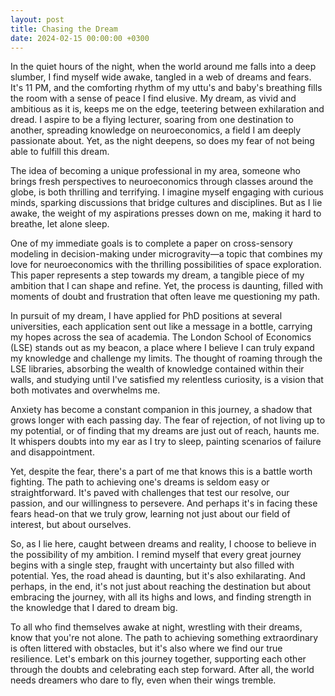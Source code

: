 ```yaml
---
layout: post
title: Chasing the Dream
date: 2024-02-15 00:00:00 +0300
---
```


In the quiet hours of the night, when the world around me falls into a deep slumber, I find myself wide awake, tangled in a web of dreams and fears. It's 11 PM, and the comforting rhythm of my uttu's and baby's breathing fills the room with a sense of peace I find elusive. My dream, as vivid and ambitious as it is, keeps me on the edge, teetering between exhilaration and dread. I aspire to be a flying lecturer, soaring from one destination to another, spreading knowledge on neuroeconomics, a field I am deeply passionate about. Yet, as the night deepens, so does my fear of not being able to fulfill this dream.

The idea of becoming a unique professional in my area, someone who brings fresh perspectives to neuroeconomics through classes around the globe, is both thrilling and terrifying. I imagine myself engaging with curious minds, sparking discussions that bridge cultures and disciplines. But as I lie awake, the weight of my aspirations presses down on me, making it hard to breathe, let alone sleep.

One of my immediate goals is to complete a paper on cross-sensory modeling in decision-making under microgravity—a topic that combines my love for neuroeconomics with the thrilling possibilities of space exploration. This paper represents a step towards my dream, a tangible piece of my ambition that I can shape and refine. Yet, the process is daunting, filled with moments of doubt and frustration that often leave me questioning my path.

In pursuit of my dream, I have applied for PhD positions at several universities, each application sent out like a message in a bottle, carrying my hopes across the sea of academia. The London School of Economics (LSE) stands out as my beacon, a place where I believe I can truly expand my knowledge and challenge my limits. The thought of roaming through the LSE libraries, absorbing the wealth of knowledge contained within their walls, and studying until I've satisfied my relentless curiosity, is a vision that both motivates and overwhelms me.

Anxiety has become a constant companion in this journey, a shadow that grows longer with each passing day. The fear of rejection, of not living up to my potential, or of finding that my dreams are just out of reach, haunts me. It whispers doubts into my ear as I try to sleep, painting scenarios of failure and disappointment.

Yet, despite the fear, there's a part of me that knows this is a battle worth fighting. The path to achieving one's dreams is seldom easy or straightforward. It's paved with challenges that test our resolve, our passion, and our willingness to persevere. And perhaps it's in facing these fears head-on that we truly grow, learning not just about our field of interest, but about ourselves.

So, as I lie here, caught between dreams and reality, I choose to believe in the possibility of my ambition. I remind myself that every great journey begins with a single step, fraught with uncertainty but also filled with potential. Yes, the road ahead is daunting, but it's also exhilarating. And perhaps, in the end, it's not just about reaching the destination but about embracing the journey, with all its highs and lows, and finding strength in the knowledge that I dared to dream big.

To all who find themselves awake at night, wrestling with their dreams, know that you're not alone. The path to achieving something extraordinary is often littered with obstacles, but it's also where we find our true resilience. Let's embark on this journey together, supporting each other through the doubts and celebrating each step forward. After all, the world needs dreamers who dare to fly, even when their wings tremble.
